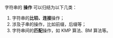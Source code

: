 

字符串的 **操作** 可以归结为以下几类：

1. 字符串的**比较、连接**操作；
2. 涉及子串的操作，比如前缀，后缀等；
3. 字符串间的**匹配**操作，如 KMP 算法、BM 算法等。




